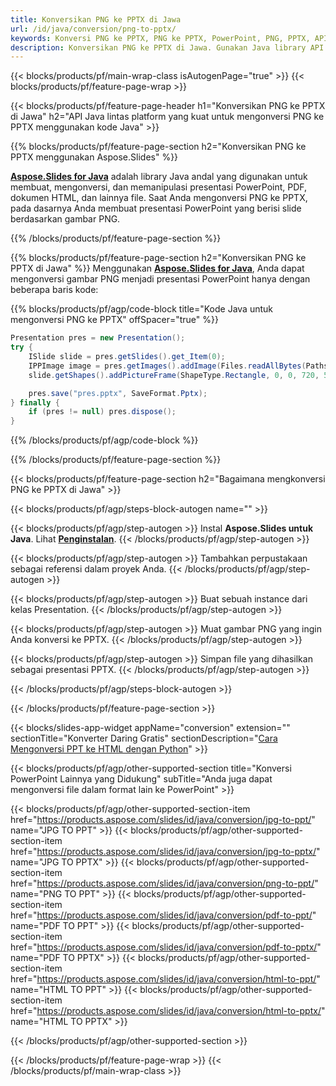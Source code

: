 ```yaml
---
title: Konversikan PNG ke PPTX di Jawa
url: /id/java/conversion/png-to-pptx/
keywords: Konversi PNG ke PPTX, PNG ke PPTX, PowerPoint, PNG, PPTX, API Java, Perpustakaan Java
description: Konversikan PNG ke PPTX di Jawa. Gunakan Java library API untuk mengonversi gambar PNG ke PowerPoint
---
```


{{< blocks/products/pf/main-wrap-class isAutogenPage="true" >}}
{{< blocks/products/pf/feature-page-wrap >}}

{{< blocks/products/pf/feature-page-header h1="Konversikan PNG ke PPTX di Jawa" h2="API Java lintas platform yang kuat untuk mengonversi PNG ke PPTX menggunakan kode Java" >}}

{{% blocks/products/pf/feature-page-section h2="Konversikan PNG ke PPTX menggunakan Aspose.Slides" %}}

[**Aspose.Slides for Java**](https://products.aspose.com/slides/id/java/) adalah library Java andal yang digunakan untuk membuat, mengonversi, dan memanipulasi presentasi PowerPoint, PDF, dokumen HTML, dan lainnya file. Saat Anda mengonversi PNG ke PPTX, pada dasarnya Anda membuat presentasi PowerPoint yang berisi slide berdasarkan gambar PNG.

{{% /blocks/products/pf/feature-page-section %}}


{{% blocks/products/pf/feature-page-section  h2="Konversikan PNG ke PPTX di Jawa" %}}
Menggunakan [**Aspose.Slides for Java**](https://products.aspose.com/slides/id/java/), Anda dapat mengonversi gambar PNG menjadi presentasi PowerPoint hanya dengan beberapa baris kode:

{{% blocks/products/pf/agp/code-block title="Kode Java untuk mengonversi PNG ke PPTX" offSpacer="true" %}}
```java
Presentation pres = new Presentation();
try {
	ISlide slide = pres.getSlides().get_Item(0);
	IPPImage image = pres.getImages().addImage(Files.readAllBytes(Paths.get("image.png")));
	slide.getShapes().addPictureFrame(ShapeType.Rectangle, 0, 0, 720, 540, image);

	pres.save("pres.pptx", SaveFormat.Pptx);
} finally {
	if (pres != null) pres.dispose();
}
```
{{% /blocks/products/pf/agp/code-block %}}

{{% /blocks/products/pf/feature-page-section %}}




{{< blocks/products/pf/feature-page-section  h2="Bagaimana mengkonversi PNG ke PPTX di Jawa" >}}


{{< blocks/products/pf/agp/steps-block-autogen name="" >}}


{{< blocks/products/pf/agp/step-autogen >}}
Instal **Aspose.Slides untuk Java**. Lihat [**Penginstalan**](https://docs.aspose.com/slides/java/installation/).
{{< /blocks/products/pf/agp/step-autogen >}}

{{< blocks/products/pf/agp/step-autogen >}}
Tambahkan perpustakaan sebagai referensi dalam proyek Anda.
{{< /blocks/products/pf/agp/step-autogen >}}

{{< blocks/products/pf/agp/step-autogen >}}
Buat sebuah instance dari kelas Presentation.
{{< /blocks/products/pf/agp/step-autogen >}}

{{< blocks/products/pf/agp/step-autogen >}}
Muat gambar PNG yang ingin Anda konversi ke PPTX.
{{< /blocks/products/pf/agp/step-autogen >}}

{{< blocks/products/pf/agp/step-autogen >}}
Simpan file yang dihasilkan sebagai presentasi PPTX.
{{< /blocks/products/pf/agp/step-autogen >}}


{{< /blocks/products/pf/agp/steps-block-autogen >}}


{{< /blocks/products/pf/feature-page-section >}}




{{< blocks/slides-app-widget  appName="conversion" extension="" sectionTitle="Konverter Daring Gratis" sectionDescription="[Cara Mengonversi PPT ke HTML dengan Python](https://products.aspose.com/slides/id/en/python-net/conversion/ppt-to-html/)" >}}

{{< blocks/products/pf/agp/other-supported-section title="Konversi PowerPoint Lainnya yang Didukung" subTitle="Anda juga dapat mengonversi file dalam format lain ke PowerPoint" >}}

{{< blocks/products/pf/agp/other-supported-section-item href="https://products.aspose.com/slides/id/java/conversion/jpg-to-ppt/" name="JPG TO PPT" >}}
{{< blocks/products/pf/agp/other-supported-section-item href="https://products.aspose.com/slides/id/java/conversion/jpg-to-pptx/" name="JPG TO PPTX" >}}
{{< blocks/products/pf/agp/other-supported-section-item href="https://products.aspose.com/slides/id/java/conversion/png-to-ppt/" name="PNG TO PPT" >}}
{{< blocks/products/pf/agp/other-supported-section-item href="https://products.aspose.com/slides/id/java/conversion/pdf-to-ppt/" name="PDF TO PPT" >}}
{{< blocks/products/pf/agp/other-supported-section-item href="https://products.aspose.com/slides/id/java/conversion/pdf-to-pptx/" name="PDF TO PPTX" >}}
{{< blocks/products/pf/agp/other-supported-section-item href="https://products.aspose.com/slides/id/java/conversion/html-to-ppt/" name="HTML TO PPT" >}}
{{< blocks/products/pf/agp/other-supported-section-item href="https://products.aspose.com/slides/id/java/conversion/html-to-pptx/" name="HTML TO PPTX" >}}


{{< /blocks/products/pf/agp/other-supported-section >}}

{{< /blocks/products/pf/feature-page-wrap >}}
{{< /blocks/products/pf/main-wrap-class >}}